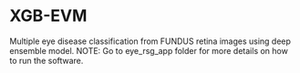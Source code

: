 # XGB-EVM
Multiple eye disease classification from FUNDUS retina images using deep ensemble model.
NOTE: Go to eye_rsg_app folder for more details on how to run the software.

